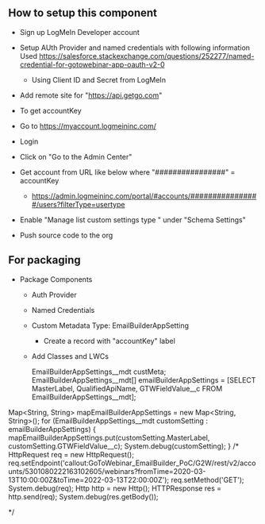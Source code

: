## How to setup this component
- Sign up LogMeIn Developer account
- Setup AUth Provider and named credentials with following information
Used https://salesforce.stackexchange.com/questions/252277/named-credential-for-gotowebinar-app-oauth-v2-0
  - Using Client ID and Secret from LogMeIn
- Add remote site for "https://api.getgo.com"

- To get accountKey
- Go to https://myaccount.logmeininc.com/
- Login
- Click on "Go to the Admin Center"
- Get account from URL like below where "################" = accountKey
  - https://admin.logmeininc.com/portal/#accounts/################/users?filterType=usertype

- Enable "Manage list custom settings type " under "Schema Settings"


- Push source code to the org

## For packaging

- Package Components
  - Auth Provider
  - Named Credentials
  - Custom Metadata Type: EmailBuilderAppSetting
    - Create a record with "accountKey" label
  - Add Classes and LWCs





    EmailBuilderAppSettings__mdt custMeta;
EmailBuilderAppSettings__mdt[] emailBuilderAppSettings = [SELECT MasterLabel, QualifiedApiName, GTWFieldValue__c FROM EmailBuilderAppSettings__mdt];

Map<String, String> mapEmailBuilderAppSettings = new Map<String, String>(); 
for (EmailBuilderAppSettings__mdt customSetting : emailBuilderAppSettings) {
    mapEmailBuilderAppSettings.put(customSetting.MasterLabel, customSetting.GTWFieldValue__c);
    System.debug(customSetting);
}
/*
HttpRequest req = new HttpRequest();
req.setEndpoint('callout:GoToWebinar_EmailBuilder_PoC/G2W/rest/v2/accounts/5301080222163102605/webinars?fromTime=2020-03-13T10:00:00Z&toTime=2022-03-13T22:00:00Z');
req.setMethod('GET');
System.debug(req);
Http http = new Http();
HTTPResponse res = http.send(req);
System.debug(res.getBody());

*/